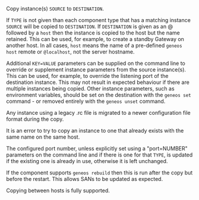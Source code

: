 Copy instance(s) `SOURCE` to `DESTINATION`.

If `TYPE` is not given than each component type that has a matching instance `SOURCE` will be copied to `DESTINATION`. If `DESTINATION` is given as an @ followed by a `host` then the instance is copied to the host but the name retained. This can be used, for example, to create a standby Gateway on another host. In all cases, `host` means the name of a pre-defined `geneos host` remote or `@localhost`, not the server hostname.

Additional `KEY=VALUE` parameters can be supplied on the command line to override or supplement instance parameters from the source instance(s). This can be used, for example, to override the listening port of the destination instance. This may not result in expected behaviour if there are multiple instances being copied. Other instance parameters, such as environment variables, should be set on the destination with the `geneos set` command - or removed entirely with the `geneos unset` command.

Any instance using a legacy .rc file is migrated to a newer configuration file format during the copy.

It is an error to try to copy an instance to one that already exists with the same name on the same host.

The configured port number, unless explicitly set using a "port=NUMBER" parameters on the command line and if there is one for that `TYPE`, is updated if the existing one is already in use, otherwise it is left unchanged.

If the component supports `geneos rebuild` then this is run after the copy but before the restart. This allows SANs to be updated as expected.

Copying between hosts is fully supported.
